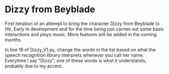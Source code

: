 # Dizzy from Beyblade
First iteration of an attempt to bring the character Dizzy from Beyblade to life. Early in development and for the time being just carries out some basic interactions and plays music. More features will be added in the coming months. 

In line 18 of Dizzy_V1.py, change the words in the list based on what the speech recognition library interprets whenever you call her name. Everytime I say "Dizzy", one of these words is what it understands, probably due to my accent. 
